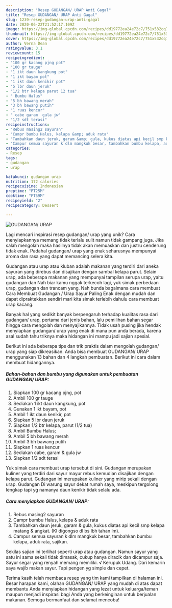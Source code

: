 ```yaml
---
description: "Resep GUDANGAN/ URAP Anti Gagal"
title: "Resep GUDANGAN/ URAP Anti Gagal"
slug: 1239-resep-gudangan-urap-anti-gagal
date: 2020-06-22T21:52:17.109Z
image: https://img-global.cpcdn.com/recipes/dd19772ea24e72c7/751x532cq70/gudangan-urap-foto-resep-utama.jpg
thumbnail: https://img-global.cpcdn.com/recipes/dd19772ea24e72c7/751x532cq70/gudangan-urap-foto-resep-utama.jpg
cover: https://img-global.cpcdn.com/recipes/dd19772ea24e72c7/751x532cq70/gudangan-urap-foto-resep-utama.jpg
author: Verna Dean
ratingvalue: 3.1
reviewcount: 15
recipeingredient:
- "100 gr kacang pjng pot"
- "100 gr tauge"
- "1 ikt daun kangkung pot"
- "1 ikt bayam pot"
- "1 ikt daun kenikir pot"
- "5 lbr daun jeruk"
- "1/2 btr kelapa parut 12 tua"
- " Bumbu Halus"
- "5 bh bawang merah"
- "3 bh bawang putih"
- "1 ruas kencur"
- " cabe garam  gula jw"
- "1/2 sdt terasi"
recipeinstructions:
- "Rebus masing2 sayuran"
- "Campr bumbu Halus, kelapa &amp; aduk rata"
- "Tambahkan daun jeruk, garam &amp; gula, kukus diatas api kecil smp kelapa matang &amp; angkat. (Kl digongso dl bs lbh tahan lm)."
- "Campur semua sayuran k dlm mangkuk besar, tambahkan bumbu kelapa, aduk rata, sajikan."
categories:
- Resep
tags:
- gudangan
- urap

katakunci: gudangan urap 
nutrition: 172 calories
recipecuisine: Indonesian
preptime: "PT25M"
cooktime: "PT59M"
recipeyield: "2"
recipecategory: Dessert

---
```



![GUDANGAN/ URAP](https://img-global.cpcdn.com/recipes/dd19772ea24e72c7/751x532cq70/gudangan-urap-foto-resep-utama.jpg)

Lagi mencari inspirasi resep gudangan/ urap yang unik? Cara menyiapkannya memang tidak terlalu sulit namun tidak gampang juga. Jika salah mengolah maka hasilnya tidak akan memuaskan dan justru cenderung tidak enak. Padahal gudangan/ urap yang enak seharusnya mempunyai aroma dan rasa yang dapat memancing selera kita.

Gudangan atau urap atau kluban adalah makanan yang terdiri dari aneka sayuran yang direbus dan disajikan dengan sambal kelapa parut. Selain urap, ada beberapa makanan yang mempunyai tampilan serupa urap, yaitu gudangan dan Nah biar kamu nggak terkecoh lagi, yuk simak perbedaan urap, gudangan dan trancam yang. Nah bunda bagaimana cara membuat Cara Membuat Gudangan / Urap Sayur Paling Enak dengan mudah dan dapat dipraktekkan sendiri mari kita simak terlebih dahulu cara membuat urap kacang.

Banyak hal yang sedikit banyak berpengaruh terhadap kualitas rasa dari gudangan/ urap, pertama dari jenis bahan, lalu pemilihan bahan segar hingga cara mengolah dan menyajikannya. Tidak usah pusing jika hendak menyiapkan gudangan/ urap yang enak di mana pun anda berada, karena asal sudah tahu triknya maka hidangan ini mampu jadi sajian spesial.


Berikut ini ada beberapa tips dan trik praktis dalam mengolah gudangan/ urap yang siap dikreasikan. Anda bisa membuat GUDANGAN/ URAP menggunakan 13 bahan dan 4 langkah pembuatan. Berikut ini cara dalam membuat hidangannya.

<!--inarticleads1-->

##### Bahan-bahan dan bumbu yang digunakan untuk pembuatan GUDANGAN/ URAP:

1. Siapkan 100 gr kacang pjng, pot
1. Ambil 100 gr tauge
1. Sediakan 1 ikt daun kangkung, pot
1. Gunakan 1 ikt bayam, pot
1. Ambil 1 ikt daun kenikir, pot
1. Siapkan 5 lbr daun jeruk
1. Siapkan 1/2 btr kelapa, parut (1/2 tua)
1. Ambil  Bumbu Halus;
1. Ambil 5 bh bawang merah
1. Ambil 3 bh bawang putih
1. Siapkan 1 ruas kencur
1. Sediakan  cabe, garam &amp; gula jw
1. Siapkan 1/2 sdt terasi


Yuk simak cara membuat urap tersebut di sini. Gudangan merupakan kuliner yang terdiri dari sayur mayur rebus kemudian disajikan dengan kelapa parut. Gudangan ini merupakan kuliner yang mirip sekali dengan urap. Gudangan Di warung sayur dekat rumah saya, meskipun tergolong lengkap tapi yg namanya daun kenikir tidak selalu ada. 

<!--inarticleads2-->

##### Cara menyiapkan GUDANGAN/ URAP:

1. Rebus masing2 sayuran
1. Campr bumbu Halus, kelapa &amp; aduk rata
1. Tambahkan daun jeruk, garam &amp; gula, kukus diatas api kecil smp kelapa matang &amp; angkat. (Kl digongso dl bs lbh tahan lm).
1. Campur semua sayuran k dlm mangkuk besar, tambahkan bumbu kelapa, aduk rata, sajikan.


Sekilas sajian ini terlihat seperti urap atau gudangan. Namun sayur yang satu ini sama sekali tidak dimasak, cukup hanya diracik dan dicampur saja. Sayur segar yang renyah memang memiliki. √ Kerupuk Udang. Dari kemarin saya wajib makan sayur. Tapi pengen yg simple dan cepet. 

Terima kasih telah membaca resep yang tim kami tampilkan di halaman ini. Besar harapan kami, olahan GUDANGAN/ URAP yang mudah di atas dapat membantu Anda menyiapkan hidangan yang lezat untuk keluarga/teman maupun menjadi inspirasi bagi Anda yang berkeinginan untuk berjualan makanan. Semoga bermanfaat dan selamat mencoba!
